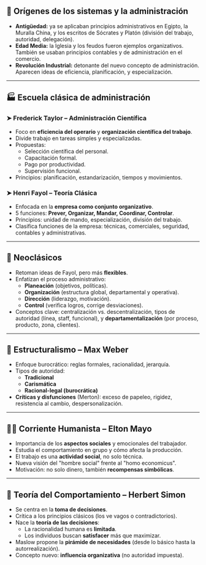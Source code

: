
## 📜 **Orígenes de los sistemas y la administración**

- **Antigüedad:** ya se aplicaban principios administrativos en Egipto, la Muralla China, y los escritos de Sócrates y Platón (división del trabajo, autoridad, delegación).
- **Edad Media:** la Iglesia y los feudos fueron ejemplos organizativos. También se usaban principios contables y de administración en el comercio.
- **Revolución Industrial:** detonante del nuevo concepto de administración. Aparecen ideas de eficiencia, planificación, y especialización.

---

## 🏭 **Escuela clásica de administración**

### ➤ **Frederick Taylor – Administración Científica**
- Foco en **eficiencia del operario** y **organización científica del trabajo**.
- Divide trabajo en tareas simples y especializadas.
- Propuestas:
  - Selección científica del personal.
  - Capacitación formal.
  - Pago por productividad.
  - Supervisión funcional.
- Principios: planificación, estandarización, tiempos y movimientos.

### ➤ **Henri Fayol – Teoría Clásica**
- Enfocada en la **empresa como conjunto organizativo**.
- 5 funciones: **Prever, Organizar, Mandar, Coordinar, Controlar**.
- Principios: unidad de mando, especialización, división del trabajo.
- Clasifica funciones de la empresa: técnicas, comerciales, seguridad, contables y administrativas.

---

## 🧠 **Neoclásicos**
- Retoman ideas de Fayol, pero más **flexibles**.
- Enfatizan el proceso administrativo:
  - **Planeación** (objetivos, políticas).
  - **Organización** (estructura global, departamental y operativa).
  - **Dirección** (liderazgo, motivación).
  - **Control** (verifica logros, corrige desviaciones).
- Conceptos clave: centralización vs. descentralización, tipos de autoridad (línea, staff, funcional), y **departamentalización** (por proceso, producto, zona, clientes).

---

## 🧱 **Estructuralismo – Max Weber**
- Enfoque burocrático: reglas formales, racionalidad, jerarquía.
- Tipos de autoridad:
  - **Tradicional**
  - **Carismática**
  - **Racional-legal (burocrática)**
- **Críticas y disfunciones** (Merton): exceso de papeleo, rigidez, resistencia al cambio, despersonalización.

---

## 🧍‍♂️ **Corriente Humanista – Elton Mayo**
- Importancia de los **aspectos sociales** y emocionales del trabajador.
- Estudia el comportamiento en grupo y cómo afecta la producción.
- El trabajo es una **actividad social**, no solo técnica.
- Nueva visión del "hombre social" frente al "homo economicus".
- Motivación: no solo dinero, también **recompensas simbólicas**.

---

## 🧠 **Teoría del Comportamiento – Herbert Simon**
- Se centra en la **toma de decisiones**.
- Crítica a los principios clásicos (los ve vagos o contradictorios).
- Nace la **teoría de las decisiones**:
  - La racionalidad humana es **limitada**.
  - Los individuos buscan **satisfacer** más que maximizar.
- Maslow propone la **pirámide de necesidades** (desde lo básico hasta la autorrealización).
- Concepto nuevo: **influencia organizativa** (no autoridad impuesta).

